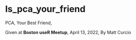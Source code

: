 # Is_pca_your_friend
PCA, Your Best Friend, 

Given at **Boston useR Meetup**, 
April 13, 2022, 
By Matt Curcio
